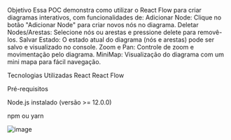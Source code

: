 Objetivo
Essa POC demonstra como utilizar o React Flow para criar diagramas interativos, com funcionalidades de:
Adicionar Node: Clique no botão "Adicionar Node" para criar novos nós no diagrama.
Deletar Nodes/Arestas: Selecione nós ou arestas e pressione delete para removê-los.
Salvar Estado: O estado atual do diagrama (nós e arestas) pode ser salvo e visualizado no console.
Zoom e Pan: Controle de zoom e movimentação pelo diagrama.
MiniMap: Visualização do diagrama com um mini mapa para fácil navegação.

Tecnologias Utilizadas
React
React Flow

Pré-requisitos

Node.js instalado (versão >= 12.0.0)

npm ou yarn

![image](https://github.com/user-attachments/assets/76d19376-c4cc-451c-95fe-46f912b5584c)

